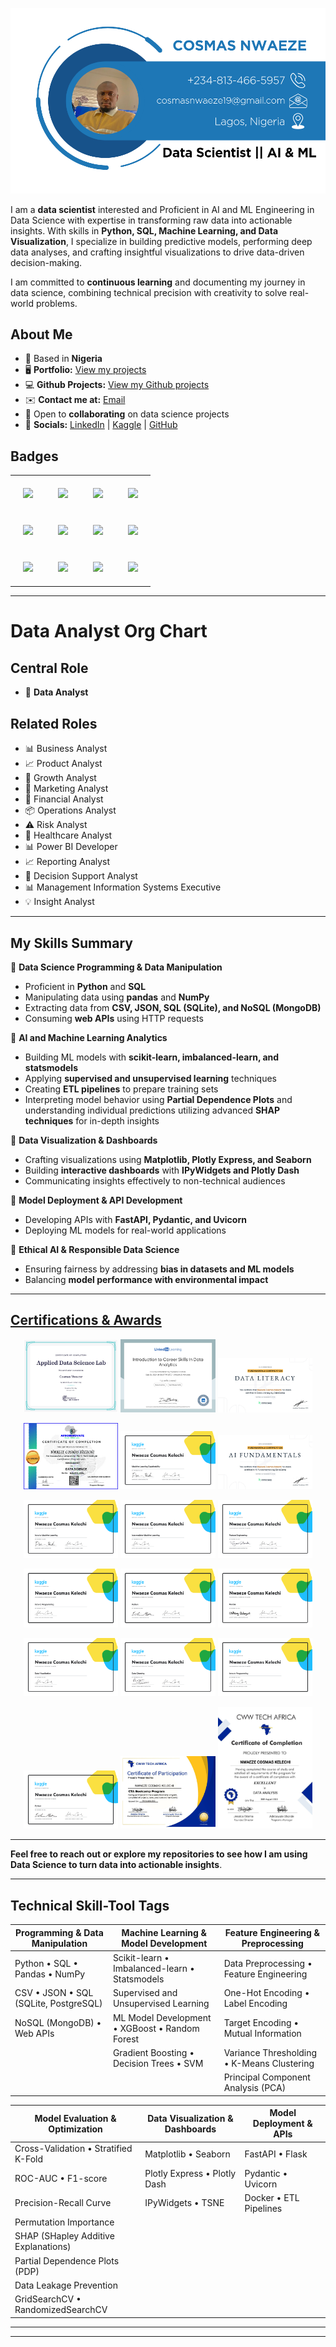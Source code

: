 ![Header Image](https://github.com/cosmasnwaeze/cosmasnwaeze/blob/main/Profileimage.png)


I am a **data scientist** interested and Proficient in AI and ML Engineering in Data Science with expertise in transforming raw data into actionable insights. With skills in **Python, SQL, Machine Learning, and Data Visualization**, I specialize in building predictive models, performing deep data analyses, and crafting insightful visualizations to drive data-driven decision-making.

I am committed to **continuous learning** and documenting my journey in data science, combining technical precision with creativity to solve real-world problems.

## About Me
- 📍 Based in **Nigeria**
- 🖥️ **Portfolio:** [View my projects](https://www.datascienceportfol.io/cosmasnwaeze19)
- 💻 **Github Projects:** [View my Github projects](https://github.com/cosmasnwaeze?tab=repositories)
- ✉️ **Contact me at:** [Email](cosmasnwaeze19@.com)
- 🤝 Open to **collaborating** on data science projects
- 🔗 **Socials:** [LinkedIn](https://www.linkedin.com/in/nwaeze-cosmas/) | [Kaggle](https://www.kaggle.com/datarobotics) | [GitHub](https://github.com/cosmasnwaeze19)


## Badges  

<table style="width:100%; text-align:center;">
  <tr>
    <td width="25%" style="padding: 20px;">
      <img src="https://img.shields.io/badge/Python-blue?logo=python&logoColor=white" style="height:40px;">
    </td>
    <td width="25%" style="padding: 20px;">
      <img src="https://img.shields.io/badge/R-blue?logo=r&logoColor=white" style="height:40px;">
    </td>
    <td width="25%" style="padding: 20px;">
      <img src="https://img.shields.io/badge/SQL-blue?logo=mysql&logoColor=white" style="height:40px;">
    </td>
    <td width="25%" style="padding: 20px;">
      <img src="https://img.shields.io/badge/Artificial%20Intelligence-purple?logo=openai&logoColor=white" style="height:40px;">
    </td>
  </tr>
  <tr>
    <td width="25%" style="padding: 20px;">
      <img src="https://img.shields.io/badge/Machine%20Learning-green?logo=scikit-learn&logoColor=white" style="height:40px;">
    </td>
    <td width="25%" style="padding: 20px;">
      <img src="https://img.shields.io/badge/Statistics-orange?logo=bar-chart&logoColor=white" style="height:40px;">
    </td>
    <td width="25%" style="padding: 20px;">
      <img src="https://img.shields.io/badge/Maths-red?logo=numpy&logoColor=white" style="height:40px;">
    </td>
    <td width="25%" style="padding: 20px;">
      <img src="https://img.shields.io/badge/Data%20Visualization-yellow?logo=tableau&logoColor=white" style="height:40px;">
    </td>
  </tr>
  <tr>
    <td width="25%" style="padding: 20px;">
      <img src="https://img.shields.io/badge/Domain%20Knowledge-lightblue?logo=knowledge&logoColor=white" style="height:40px;">
    </td>
    <td width="25%" style="padding: 20px;">
      <img src="https://img.shields.io/badge/Model%20Development-darkgreen?logo=tensorflow&logoColor=white" style="height:40px;">
    </td>
    <td width="25%" style="padding: 20px;">
      <img src="https://img.shields.io/badge/Big%20Data-darkblue?logo=apache-spark&logoColor=white" style="height:40px;">
    </td>
    <td width="25%" style="padding: 20px;">
      <img src="https://img.shields.io/badge/API%20%2F%20Database-darkblue?logo=fastapi&logoColor=white" style="height:40px;">
    </td>
  </tr>
</table>

---

# Data Analyst Org Chart

## Central Role
* 🤝 **Data Analyst**

## Related Roles
* 📊 Business Analyst
* 📈 Product Analyst
* 🚀 Growth Analyst
* 📢 Marketing Analyst
* 💸 Financial Analyst
* 📦 Operations Analyst
* ⚠ Risk Analyst
* 🏥 Healthcare Analyst
* 📊 Power BI Developer
* 📈 Reporting Analyst
* 🤔 Decision Support Analyst
* 📊 Management Information Systems Executive
* 💡 Insight Analyst

---
## My Skills Summary 

🔹 **Data Science Programming & Data Manipulation**  
- Proficient in **Python** and **SQL**  
- Manipulating data using **pandas** and **NumPy**  
- Extracting data from **CSV, JSON, SQL (SQLite), and NoSQL (MongoDB)**  
- Consuming **web APIs** using HTTP requests  

🔹 **AI and Machine Learning Analytics**  
- Building ML models with **scikit-learn, imbalanced-learn, and statsmodels**  
- Applying **supervised and unsupervised learning** techniques  
- Creating **ETL pipelines** to prepare training sets
- Interpreting model behavior using **Partial Dependence Plots** and understanding individual predictions utilizing advanced **SHAP techniques** for in-depth insights

🔹 **Data Visualization & Dashboards**  
- Crafting visualizations using **Matplotlib, Plotly Express, and Seaborn**  
- Building **interactive dashboards** with **IPyWidgets and Plotly Dash**  
- Communicating insights effectively to non-technical audiences  

🔹 **Model Deployment & API Development**  
- Developing APIs with **FastAPI, Pydantic, and Uvicorn**  
- Deploying ML models for real-world applications  

🔹 **Ethical AI & Responsible Data Science**  
- Ensuring fairness by addressing **bias in datasets and ML models**  
- Balancing **model performance with environmental impact**  

---

## [Certifications & Awards](https://github.com/cosmasnwaeze/cosmasnwaeze/tree/main/)

<p align="center">
  <img src="https://github.com/cosmasnwaeze/cosmasnwaeze/blob/main/WQU%20DS%20Cert.jpg" width="30%" alt="Certificate 1">
  <img src="https://github.com/cosmasnwaeze/cosmasnwaeze/blob/main/DA%20SKill.jpg" width="30%" alt="Certificate 2">
  <img src="https://github.com/cosmasnwaeze/cosmasnwaeze/blob/main/Data%20Literacy.jpg" width="30%" alt="Certificate 3">
</p>

<p align="center">
  <img src="https://github.com/cosmasnwaeze/cosmasnwaeze/blob/main/DS%20AI%20Tech%20Cert.png" width="30%" alt="Certificate 4">
  <img src="https://github.com/cosmasnwaeze/cosmasnwaeze/blob/main/Nwaeze%20Cosmas%20Kelechi%20-%20Machine%20Learning%20Explainability.png" width="30%" alt="Certificate 5">
  <img src="https://github.com/cosmasnwaeze/cosmasnwaeze/blob/main/AI%20Fund%20Cert.jpg" width="30%" alt="Certificate 6">
</p>

<p align="center">
  <img src="https://github.com/cosmasnwaeze/cosmasnwaeze/blob/main/Nwaeze%20Cosmas%20Kelechi%20-%20Intro%20to%20Machine%20Learning.png" width="30%" alt="Certificate 7">
  <img src="https://github.com/cosmasnwaeze/cosmasnwaeze/blob/main/Nwaeze%20Cosmas%20Kelechi%20-%20Intermediate%20Machine%20Learning.png" width="30%" alt="Certificate 8">
  <img src="https://github.com/cosmasnwaeze/cosmasnwaeze/blob/main/Nwaeze%20Cosmas%20Kelechi%20-%20Feature%20Engineering.png" width="30%" alt="Certificate 9">
</p>

<p align="center">
  <img src="https://github.com/cosmasnwaeze/cosmasnwaeze/blob/main/Nwaeze%20Cosmas%20Kelechi%20-%20Intro%20to%20Programming.png" width="30%" alt="Certificate 10">
  <img src="https://github.com/cosmasnwaeze/cosmasnwaeze/blob/main/Nwaeze%20Cosmas%20Kelechi%20-%20Python.png" width="30%" alt="Certificate 11">
  <img src="https://github.com/cosmasnwaeze/cosmasnwaeze/blob/main/Nwaeze%20Cosmas%20Kelechi%20-%20Pandas.png" width="30%" alt="Certificate 12">
</p>

<p align="center">
  <img src="https://github.com/cosmasnwaeze/cosmasnwaeze/blob/main/Nwaeze%20Cosmas%20Kelechi%20-%20Data%20Visualization.png" width="30%" alt="Certificate 13">
  <img src="https://github.com/cosmasnwaeze/cosmasnwaeze/blob/main/Nwaeze%20Cosmas%20Kelechi%20-%20Data%20Cleaning.png" width="30%" alt="Certificate 14">
  <img src="https://github.com/cosmasnwaeze/cosmasnwaeze/blob/main/Nwaeze%20Cosmas%20Kelechi%20-%20Intro%20to%20Programming.png" width="30%" alt="Certificate 15">
</p>

<p align="center">
  <img src="https://github.com/cosmasnwaeze/cosmasnwaeze/blob/main/Nwaeze%20Cosmas%20Kelechi%20-%20Python.png" width="30%" alt="Certificate 16">
  <img src="https://github.com/cosmasnwaeze/cosmasnwaeze/blob/main/CTA%20Bootcamp.jpg" width="30%" alt="Certificate 17">
  <img src="https://github.com/cosmasnwaeze/cosmasnwaeze/blob/main/CWW%20DA%20Cert.jpg" width="30%" alt="Certificate 19">
</p>

---

**Feel free to reach out or explore my repositories to see how I am using Data Science to turn data into actionable insights**.

---

## Technical Skill-Tool Tags   

|  Programming & Data Manipulation |  Machine Learning & Model Development |  Feature Engineering & Preprocessing |
|-----------------------------------|-----------------------------------|--------------------------------|
| Python • SQL • Pandas • NumPy | Scikit-learn • Imbalanced-learn • Statsmodels | Data Preprocessing • Feature Engineering |
| CSV • JSON • SQL (SQLite, PostgreSQL) | Supervised and Unsupervised Learning | One-Hot Encoding • Label Encoding |
| NoSQL (MongoDB) • Web APIs | ML Model Development • XGBoost • Random Forest | Target Encoding • Mutual Information |
|  | Gradient Boosting • Decision Trees • SVM | Variance Thresholding • K-Means Clustering |
|  |  | Principal Component Analysis (PCA) |

|  Model Evaluation & Optimization |  Data Visualization & Dashboards |  Model Deployment & APIs |
|-----------------------------------|-----------------------------------|------------------------------|
| Cross-Validation • Stratified K-Fold | Matplotlib • Seaborn | FastAPI • Flask |
| ROC-AUC • F1-score | Plotly Express • Plotly Dash | Pydantic • Uvicorn |
| Precision-Recall Curve | IPyWidgets • TSNE | Docker • ETL Pipelines |
| Permutation Importance |  |  |
| SHAP (SHapley Additive Explanations) |  |  |
| Partial Dependence Plots (PDP) |  |  |
| Data Leakage Prevention |  |  |
| GridSearchCV • RandomizedSearchCV |  |  |

---

---
